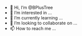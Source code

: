 - 👋 Hi, I’m @BPlusTree
- 👀 I’m interested in ...
- 🌱 I’m currently learning ...
- 💞️ I’m looking to collaborate on ...
- 📫 How to reach me ...

<!---
BPlusTree/BPlusTree is a ✨ special ✨ repository because its `README.md` (this file) appears on your GitHub profile.
You can click the Preview link to take a look at your changes.
--->
